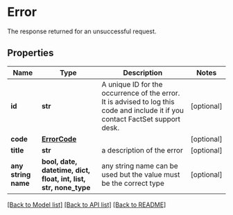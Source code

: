 # Error

The response returned for an unsuccessful request.

## Properties
Name | Type | Description | Notes
------------ | ------------- | ------------- | -------------
**id** | **str** | A unique ID for the occurrence of the error. It is advised to log this code and include it if you contact FactSet support desk. | [optional] 
**code** | [**ErrorCode**](ErrorCode.md) |  | [optional] 
**title** | **str** | a description of the error | [optional] 
**any string name** | **bool, date, datetime, dict, float, int, list, str, none_type** | any string name can be used but the value must be the correct type | [optional]

[[Back to Model list]](../README.md#documentation-for-models) [[Back to API list]](../README.md#documentation-for-api-endpoints) [[Back to README]](../README.md)



